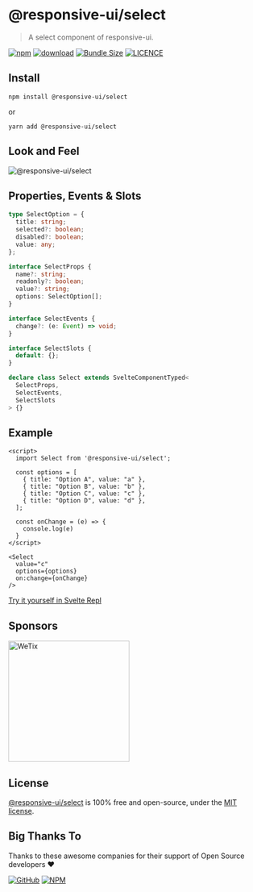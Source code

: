# @responsive-ui/select

> A select component of responsive-ui.

<p>

[![npm](https://img.shields.io/npm/v/@responsive-ui/select.svg)](https://www.npmjs.com/package/@responsive-ui/select)
[![download](https://img.shields.io/npm/dw/@responsive-ui/select.svg)](https://www.npmjs.com/package/@responsive-ui/select)
[![Bundle Size](https://badgen.net/bundlephobia/minzip/%40responsive-ui%2Fselect)](https://bundlephobia.com/result?p=@responsive-ui/select)
[![LICENCE](https://img.shields.io/github/license/wetix/responsive-ui)](https://github.com/wetix/responsive-ui/blob/master/LICENSE)

</p>

## Install

```console
npm install @responsive-ui/select
```

or

```console
yarn add @responsive-ui/select
```

## Look and Feel

<img src="https://user-images.githubusercontent.com/28108597/104732706-94425800-5778-11eb-96fd-3220b84ea33b.png"
alt="@responsive-ui/select" />

## Properties, Events & Slots

```ts
type SelectOption = {
  title: string;
  selected?: boolean;
  disabled?: boolean;
  value: any;
};

interface SelectProps {
  name?: string;
  readonly?: boolean;
  value?: string;
  options: SelectOption[];
}

interface SelectEvents {
  change?: (e: Event) => void;
}

interface SelectSlots {
  default: {};
}

declare class Select extends SvelteComponentTyped<
  SelectProps,
  SelectEvents,
  SelectSlots
> {}
```

## Example

```svelte
<script>
  import Select from '@responsive-ui/select';

  const options = [
    { title: "Option A", value: "a" },
    { title: "Option B", value: "b" },
    { title: "Option C", value: "c" },
    { title: "Option D", value: "d" },
  ];

  const onChange = (e) => {
    console.log(e)
  }
</script>

<Select
  value="c"
  options={options}
  on:change={onChange}
/>
```

[Try it yourself in Svelte Repl](https://svelte.dev/repl/e95880d4083f4e80bb162678c4676ccd?version=3.31.2)

## Sponsors

<img src="https://asset.wetix.my/images/logo/wetix.png" alt="WeTix" width="240px">

## License

[@responsive-ui/select](https://github.com/wetix/responsive-ui/tree/master/components/select) is 100% free and open-source, under the [MIT license](https://github.com/wetix/responsive-ui/blob/master/LICENSE).

## Big Thanks To

Thanks to these awesome companies for their support of Open Source developers ❤

[![GitHub](https://jstools.dev/img/badges/github.svg)](https://github.com/open-source)
[![NPM](https://jstools.dev/img/badges/npm.svg)](https://www.npmjs.com/)
